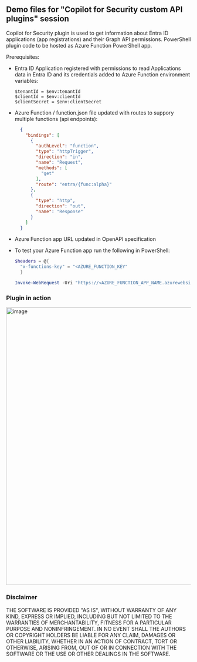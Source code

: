 ## Demo files for "Copilot for Security custom API plugins" session

Copilot for Security plugin is used to get information about Entra ID applications (app registrations) and their Graph API permissions. PowerShell plugin code to be hosted as Azure Function PowerShell app.

Prerequisites: 

- Entra ID Application registered with permissions to read Applications data in Entra ID and its credentials added to Azure Function environment variables:
    ```
    $tenantId = $env:tenantId
    $clientId = $env:clientId
    $clientSecret = $env:clientSecret
    ```
- Azure Function / function.json file updated with routes to suppory multiple functions (api endpoints):

  ```json
    {
      "bindings": [
        {
          "authLevel": "function",
          "type": "httpTrigger",
          "direction": "in",
          "name": "Request",
          "methods": [
            "get"
          ],
          "route": "entra/{func:alpha}"
        },
        {
          "type": "http",
          "direction": "out",
          "name": "Response"
        }
      ]
    }
  
  ```
- Azure Function app URL updated in OpenAPI specification
- To test your Azure Function app run the following in PowerShell:
  ```powershell
  $headers = @{
    "x-functions-key" = "<AZURE_FUNCTION_KEY"
    }

  Invoke-WebRequest -Uri "https://<AZURE_FUNCTION_APP_NAME.azurewebsites.net/api/entra/getApplicationPermissions" -Method GET -Headers $headers -Verbose
  ```
### Plugin in action

<img width="756" alt="image" src="https://github.com/user-attachments/assets/c190bcd6-742e-402e-8738-20644830534b">


### Disclaimer

THE SOFTWARE IS PROVIDED "AS IS", WITHOUT WARRANTY OF ANY KIND, EXPRESS OR
IMPLIED, INCLUDING BUT NOT LIMITED TO THE WARRANTIES OF MERCHANTABILITY,
FITNESS FOR A PARTICULAR PURPOSE AND NONINFRINGEMENT. IN NO EVENT SHALL THE
AUTHORS OR COPYRIGHT HOLDERS BE LIABLE FOR ANY CLAIM, DAMAGES OR OTHER
LIABILITY, WHETHER IN AN ACTION OF CONTRACT, TORT OR OTHERWISE, ARISING FROM,
OUT OF OR IN CONNECTION WITH THE SOFTWARE OR THE USE OR OTHER DEALINGS IN THE
SOFTWARE.
